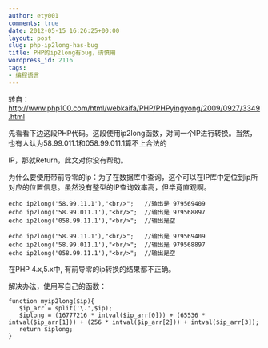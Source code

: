 ```yaml
---
author: ety001
comments: true
date: 2012-05-15 16:26:25+00:00
layout: post
slug: php-ip2long-has-bug
title: PHP的ip2long有bug，请慎用
wordpress_id: 2116
tags:
- 编程语言
---
```


转自：http://www.php100.com/html/webkaifa/PHP/PHPyingyong/2009/0927/3349.html

先看看下边这段PHP代码。这段使用ip2long函数，对同一个IP进行转换。当然，也有人认为58.99.011.1和058.99.011.1算不上合法的

IP，那就Return，此文对你没有帮助。

为什么要使用带前导零的ip：为了在数据库中查询，这个可以在IP库中定位到ip所对应的位置信息。虽然没有整型的IP查询效率高，但毕竟直观啊。

```
echo ip2long('58.99.11.1'),"<br/>";   //输出是 979569409  
echo ip2long('58.99.011.1'),"<br/>";  //输出是 979568897  
echo ip2long('058.99.11.1'),"<br/>";  //输出是空  

echo ip2long('58.99.11.1'),"<br/>";   //输出是 979569409
echo ip2long('58.99.011.1'),"<br/>";  //输出是 979568897
echo ip2long('058.99.11.1'),"<br/>";  //输出是空
```

在PHP 4.x,5.x中, 有前导零的ip转换的结果都不正确。

解决办法，使用写自己的函数：
```
function myip2long($ip){  
   $ip_arr = split('\.',$ip);  
   $iplong = (16777216 * intval($ip_arr[0])) + (65536 * intval($ip_arr[1])) + (256 * intval($ip_arr[2])) + intval($ip_arr[3]);  
   return $iplong;  
}
```
